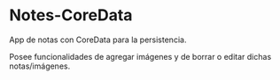 # Notes-CoreData
App de notas con CoreData para la persistencia.

Posee funcionalidades de agregar imágenes y de borrar o editar dichas notas/imágenes.
